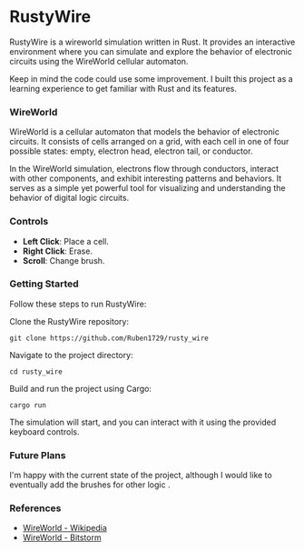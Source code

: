# RustyWire

RustyWire is a wireworld simulation written in Rust. It provides an interactive environment where you can simulate and explore the behavior of electronic circuits using the WireWorld cellular automaton.

Keep in mind the code could use some improvement. I built this project as a learning experience to get familiar with Rust and its features.

### WireWorld

WireWorld is a cellular automaton that models the behavior of electronic circuits. It consists of cells arranged on a grid, with each cell in one of four possible states: empty, electron head, electron tail, or conductor.

In the WireWorld simulation, electrons flow through conductors, interact with other components, and exhibit interesting patterns and behaviors. It serves as a simple yet powerful tool for visualizing and understanding the behavior of digital logic circuits.

### Controls

- **Left Click**: Place a cell.
- **Right Click**: Erase.
- **Scroll**: Change brush.

### Getting Started

Follow these steps to run RustyWire:

Clone the RustyWire repository:

```shell
git clone https://github.com/Ruben1729/rusty_wire
```
Navigate to the project directory:

```shell
cd rusty_wire
```
Build and run the project using Cargo:

```shell
cargo run
```
The simulation will start, and you can interact with it using the provided keyboard controls.

### Future Plans
I'm happy with the current state of the project, although I would like to eventually add the brushes for other logic .

### References
- [WireWorld - Wikipedia](https://en.wikipedia.org/wiki/Wireworld)
- [WireWorld - Bitstorm](https://www.quinapalus.com/wi-index.html)

